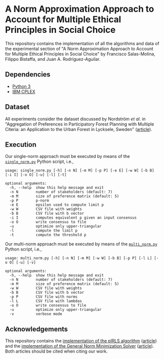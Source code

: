 A Norm Approximation Approach to Account for Multiple Ethical Principles in Social Choice
===================
This repository contains the implementation of all the algorithms and data of the experimental section of
"A Norm Approximation Approach to Account for Multiple Ethical Principles in Social Choice"
by Francisco Salas-Molina, Filippo Bistaffa, and Juan A. Rodríguez-Aguilar.

Dependencies
----------
 - [Python 3](https://www.python.org/downloads/)
 - [IBM CPLEX](https://www.ibm.com/products/ilog-cplex-optimization-studio)

Dataset
----------
All experiments consider the dataset discussed by Nordström *et al.* in "Aggregation of Preferences in Participatory Forest Planning with Multiple Citeria: an Application to the Urban Forest in Lycksele, Sweden"
([article](https://doi.org/10.1139/X09-107)).

Execution
----------
Our single-norm approach must be executed by means of the [`single_norm.py`](single_norm.py) Python script, i.e.,
```
usage: single_norm.py [-h] [-n N] [-m M] [-p P] [-e E] [-w W] [-b B] [-i I] [-o O] [-u] [-l] [-t]

optional arguments:
  -h, --help  show this help message and exit
  -n N        number of stakeholders (default: 7)
  -m M        size of preference matrix (default: 5)
  -p P        p-norm
  -e E        epsilon used to compute limit p
  -w W        CSV file with weights
  -b B        CSV file with b vector
  -i I        computes equivalent p given an input consensus
  -o O        write consensus to file
  -u          optimize only upper-triangular
  -l          compute the limit p
  -t          compute the threshold p
```
Our multi-norm approach must be executed by means of the [`multi_norm.py`](multi_norm.py) Python script, i.e.,
```
usage: multi_norm.py [-h] [-n N] [-m M] [-w W] [-b B] [-p P] [-l L] [-o O] [-u] [-v]

optional arguments:
  -h, --help  show this help message and exit
  -n N        number of stakeholders (default: 7)
  -m M        size of preference matrix (default: 5)
  -w W        CSV file with weights
  -b B        CSV file with b vector
  -p P        CSV file with norms
  -l L        CSV file with lambdas
  -o O        write consensus to file
  -u          optimize only upper-triangular
  -v          verbose mode
```

Acknowledgements
----------
This repository contains the [implementation of the pIRLS algorithm](https://github.com/fast-algos/pIRLS) ([article](https://papers.nips.cc/paper/2019/hash/46c7cb50b373877fb2f8d5c4517bb969-Abstract.html)) and the [implementation of the General Norm Minimization Solver](https://github.com/yasumat/NormMinimization) ([article](http://www-infobiz.ist.osaka-u.ac.jp/wp-content/uploads/paper/pdf/e-heritage_ACCV2016_FGNA.pdf)). Both articles should be cited when citing our work.
